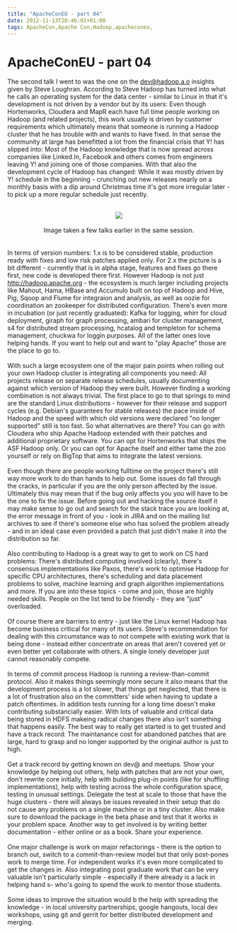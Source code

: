```yaml
---
title: "ApacheConEU - part 04"
date: 2012-11-13T20:46:01+01:00
tags: ApacheCon,Apache Con,Hadoop,apacheconeu,
---
```


# ApacheConEU - part 04


The second talk I went to was the one on the <a 
href="http://www.slideshare.net/steve_l/inside-hadoopdev">dev@hadoop.a.o insights given by Steve Loughran</a>. 
According to Steve Hadoop has turned into what he calls an operating system for the data center - similar to Linux in 
that it's development is not driven by a vendor but by its users: Even though Hortenworks, Cloudera and MapR each have 
full time people working on Hadoop (and related projects), this work usually is driven by customer requirements which 
ultimately means that someone is running a Hadoop cluster that he has trouble with and wants to have fixed. In that 
sense the community at large has benefitted a lot from the financial crisis that Y! has slipped into: Most of the 
Hadoop knowledge that is now spread across companies like Linked.In, Facebook and others comes from engineers leaving 
Y! and joining one of those companies. With that also the development cycle of Hadoop has changed: While it was mostly 
driven by Y! schedule in the beginning - crunching out new releases nearly on a monthly basis with a dip around 
Christmas time it's got more irregular later - to pick up a more regular schedule just recently.<br><center><br><img 
src="http://isabel-drost.de/Bilder/wordpress/apache_2013_3.jpg"/><br><br>Image taken a few talks earlier in the same 
session.<br></center><br><br>In terms of version numbers: 1.x is to be considered stable, production ready with fixes 
and low risk patches applied only. For 2.x the picture is a bit different - currently that is in alpha stage, features 
and fixes go there first, new code is developed there first. However Hadoop is not just http://hadoop.apache.org - the 
ecosystem is much larger including projects like Mahout, Hama, HBase and Accumulo built on top of Hadoop and Hive, Pig, 
Sqoop and Flume for integraion and analysis, as well as oozie for coordination an zookeeper for distributed 
configuration. There's even more in incubation (or just recently graduated): Kafka for logging, whirr for cloud 
deployment, giraph for graph processing, ambari for cluster management, s4 for distributed stream processing, hcatalog 
and templeton for schema management, chuckwa for loggin purposes. All of the latter ones love helping hands. If you 
want to help out and want to "play Apache" those are the place to go to.<br><br>With such a large ecosystem one of the 
major pain points when rolling out your own Hadoop cluster is integrating all components you need: All projects release 
on separate release schedules, usually documenting against which version of Hadoop they were built. However finding a 
working combination is not always trivial. The first place to go to that springs to mind are the standard Linux 
distributions - however for their release and support cycles (e.g. Debian's guarantees for stable releases) the pace 
inside of Hadoop and the speed with which old versions were declared "no longer supported" still is too fast. So what 
alternatives are there? You can go with Cloudera who ship Apache Hadoop extended with their patches and additional 
proprietary software. You can opt for Hortenworks that ships the ASF Hadoop only. Or you can opt for Apache itself and 
either tame the zoo yourself or rely on BigTop that aims to integrate the latest versions.<br><br>Even though there are 
people working fulltime on the project there's still way more work to do than hands to help out. Some issues do fall 
through the cracks, in particular if you are the only person affected by the issue. Ultimately this may mean that if 
the bug only affects you you will have to be the one to fix the issue. Before going out and hacking the source itself 
it may make sense to go out and search for the stack trace you are looking at, the error message in front of you - look 
in JIRA and on the mailing list archives to see if there's someone else who has solved the problem already - and in an 
ideal case even provided a patch that just didn't make it into the distribution so far.<br><br>Also contributing to 
Hadoop is a great way to get to work on CS hard problems: There's distributed computing involved (clearly), there's 
consensus implementations like Paxos, there's work to optimise Hadoop for specific CPU architectures, there's 
scheduling and data placement problems to solve, machine learning and graph algorithm implementations and more. If you 
are into these topics - come and join, those are highly needed skills. People on the list tend to be friendly - they 
are "just" overloaded.<br><br>Of course there are barriers to entry - just like the Linux kernel Hadoop has become 
business critical for many of its users. Steve's recommendation for dealing with this circumstance was to not compete 
with existing work that is being done - instead either concentrate on areas that aren't covered yet or even better yet 
collaborate with others. A single lonely developer just cannot reasonably compete.<br><br>In terms of commit process 
Hadoop is running a review-than-commit protocol. Also it makes things seemingly more secure it also means that the 
development process is a lot slower, that things get neglected, that there is a lot of frustration also on the 
committers' side when having to update a patch oftentimes. In addition tests running for a long time doesn't make 
contributing substancially easier. With lots of valuable and critical data being stored in HDFS makeing radical changes 
there also isn't something that happens easily. The best way to really get started is to get trusted and have a track 
record: The maintanance cost for abandoned patches that are large, hard to grasp and no longer supported by the 
original author is just to high.<br><br>Get a track record by getting known on dev@ and meetups. Show your knowledge by 
helping out others, help with patches that are not your own, don't rewrite core initially, help with building plug-in 
points (like for shuffling implementations), help with testing across the whole configuration space, testing in unusual 
settings. Delegate the test at scale to those that have the huge clusters - there will always be issues revealed in 
their setup that do not cause any problems on a single machine or in a tiny cluster. Also make sure to download the 
package in the beta phase and test that it works in your problem space. Another way to get involved is by writing 
better documentation - either online or as a book. Share your experience. <br><br>One major challenge is work on major 
refactorings - there is the option to branch out, switch to a commit-than-review model but that only post-pones work to 
merge time. For independent works it's even more complicated to get the changes in. Also integrating post graduate work 
that can be very valuable isn't particularly simple - especially if there already is a lack in helping hand s- who's 
going to spend the work to mentor those students.<br><br>Some ideas to improve the situation would b the help with 
spreading the knowledge - in local university partnerships, google hangouts, local dev workshops, using git and gerrit 
for better distributed development and merging.
